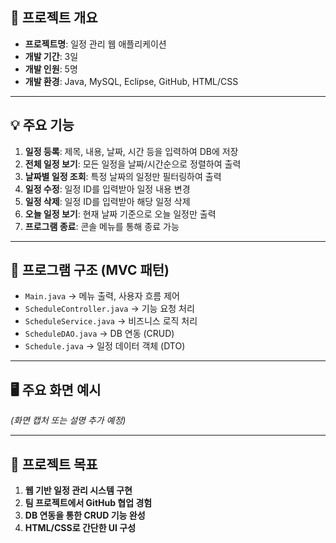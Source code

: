 ## 📌 프로젝트 개요

- **프로젝트명**: 일정 관리 웹 애플리케이션  
- **개발 기간**: 3일  
- **개발 인원**: 5명  
- **개발 환경**: Java, MySQL, Eclipse, GitHub, HTML/CSS  

---

## 💡 주요 기능

1. **일정 등록**: 제목, 내용, 날짜, 시간 등을 입력하여 DB에 저장  
2. **전체 일정 보기**: 모든 일정을 날짜/시간순으로 정렬하여 출력  
3. **날짜별 일정 조회**: 특정 날짜의 일정만 필터링하여 출력  
4. **일정 수정**: 일정 ID를 입력받아 일정 내용 변경  
5. **일정 삭제**: 일정 ID를 입력받아 해당 일정 삭제  
6. **오늘 일정 보기**: 현재 날짜 기준으로 오늘 일정만 출력  
7. **프로그램 종료**: 콘솔 메뉴를 통해 종료 가능  

---

## 🧱 프로그램 구조 (MVC 패턴)

- `Main.java` → 메뉴 출력, 사용자 흐름 제어  
- `ScheduleController.java` → 기능 요청 처리  
- `ScheduleService.java` → 비즈니스 로직 처리  
- `ScheduleDAO.java` → DB 연동 (CRUD)  
- `Schedule.java` → 일정 데이터 객체 (DTO)  

---

## 🖥️ 주요 화면 예시

_(화면 캡처 또는 설명 추가 예정)_

---

## 🎯 프로젝트 목표

1. **웹 기반 일정 관리 시스템 구현**  
2. **팀 프로젝트에서 GitHub 협업 경험**  
3. **DB 연동을 통한 CRUD 기능 완성**  
4. **HTML/CSS로 간단한 UI 구성**
